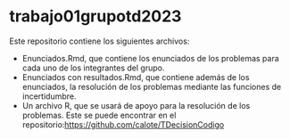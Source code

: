 # trabajo01grupotd2023
Este repositorio contiene los siguientes archivos:
- Enunciados.Rmd, que contiene los enunciados de los problemas para cada uno de los integrantes del grupo.
- Enunciados con resultados.Rmd, que contiene además de los enunciados, la resolución de los problemas mediante las funciones de incertidumbre.
- Un archivo R, que se usará de apoyo para la resolución de los problemas. Este se puede encontrar en el repositorio:https://github.com/calote/TDecisionCodigo
